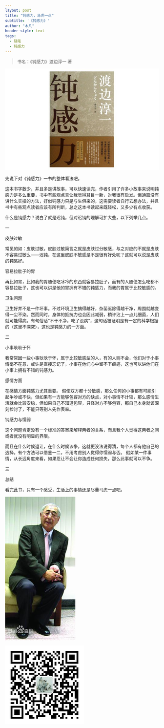 ```yaml
---
layout: post
title: "钝感力，马虎一点"
subtitle: '《钝感力》'
author: "木凡"
header-style: text
tags:
  - 随笔
  - 钝感力
---
```


> 书名：《钝感力》渡边淳一 著

![钝感力](/img/2019/10/dgl.jpg)


先说下对《钝感力》一书的整体看法吧。

这本书字数少，并且多是讲故事，可以快速读完，作者引用了许多小故事来说明钝感力是多么重要，书中有些观点真让我觉得耳目一新，对我很有启发。但通篇没有讲什么实操的方法，好似钝感力只是与生俱来的，这需要读者自行去想办法，并且书中有些观点读者应该有所判断，总之这本书读起来既轻松，又多少有点收获。

什么是钝感力？说白了就是迟钝，但对迟钝的理解可扩大些，以下列举几点。

一

皮肤过敏

常见的如：皮肤过敏，皮肤过敏简言之就是皮肤过分敏感，与之对应的不就是皮肤不容易过敏么——迟钝，在这里皮肤不敏感是不是很有好处呢？这就可以说是皮肤的钝感好。

容易拉肚子的胃

再比如胃，比如我的胃随便吃冰冷的东西就容易拉肚子，而有的人随便怎么吃都不容易拉肚子，这也可以讲是他的胃拥有不错的钝感力，而我的胃属于比较敏感的。

卫生问题

卫生好并不是一件坏事。不过环境卫生搞得越好，杂菌驱除得越干净，周围就越变得一尘不染。然而同时，身体的抵抗力也会因此减弱，稍许沾上一点儿细菌，人们就可能得病。有句俗话“不干不净，吃了没病”，这句话被证明是有一定的科学根据的（这里不深究），这也是钝感力的一方面。

二

小事耿耿于怀

我常常因一些小事耿耿于怀，属于比较敏感型的人，有的人则不会，他们对于小事情毫不在意，或许是直接忘记了，小事在他们心中留不下痕迹，这也可以讲他们在小事上拥有不错的钝感力。

感情方面

在感情方面钝感力尤其重要。
假使双方都十分敏感，那么任何的小事都有可能引起争吵或不快，但如果有一方能够包容对方的缺点，对小事情不计较，那么感情生活就会比较安稳，但如果自己不知道包容，只怪对方不够包容，那自己本身就该深刻检讨了，不能只等别人先作表率。

钝感力与懦弱

这个问题肯定没有一个标准的答案来解释两者的关系，而且我个人觉得这两者之间或者就没有明显的界限。

而且在什么时候退让，在什么时候该争，这就更没法说得清，每个人都有他自己的选择。有个方法可以借鉴一二，不用考虑别人觉得你懦弱与否。
假如某一件事情，从长远角度来看，如果忍让不会让你造成任何损失，那么此事就可以不争。

三

总结

看完此书，只有一个感受，生活上的事情还是尽量马虎一点吧。

![渡边淳一](/img/2019/10/dbcy.jpg)

![木凡的随笔](/img/mufan.jpg)

